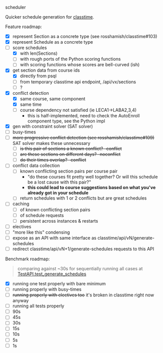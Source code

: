 scheduler

Quicker schedule generation for [classtime](https://github.com/rosshamish/classtime).

Feature roadmap:

- [x] represent Section as a concrete type (see rosshamish/classtime#103)
- [x] represent Schedule as a concrete type
- [ ] score schedules
	- [x] with len(Sections)
	- [ ] with rough ports of the Python scoring functions
	- [ ] with scoring functions whose scores are bell-curved (ish)
- [x] get section data from course ids
	- [x] directly from psql
	- [ ] from temporary classtime api endpoint, /api/vx/sections
	- [ ] ?
- [x] conflict detection
	- [x] same course, same component
	- [x] same time
	- [ ] course dependency not satisfied (ie LECA1->LABA2,3,4)
		- this is half-implemented, need to check the AutoEnroll component type, see the Python impl
- [x] gen with constraint solver (SAT solver)
- [ ] busy-times
- [ ] ~~more progressive conflict detection (see rosshamish/classtime#109)~~ SAT solver makes these unnecessary
	- [ ] ~~is this pair of sections a known conflict? -conflict~~
	- [ ] ~~are these sections on different days? -noconflict~~
	- [ ] ~~do their times overlap? -conflict~~
- [ ] conflict data collection
	- [ ] known conflicting section pairs per course pair
		-  "do these courses fit pretty well together? Or will this schedule be a lost cause with this pair?"
		- **this could lead to course suggestions based on what you've already got in your schedule**
	- [ ] return schedules with 1 or 2 conflicts but are great schedules
- [ ] caching
	- [ ] of known conflicting section pairs
	- [ ] of schedule requests
	- [ ] persistent across instances & restarts
- [ ] electives
- [ ] "more like this" condensing
- [ ] expose as an API with same interface as classtime/api/vN/generate-schedules
- [ ] redirect classtime/api/vN+1/generate-schedules requests to this API

Benchmark roadmap:

> comparing against ~30s for sequentially running all cases at [TestAPI.test_generate_schedules](https://github.com/rosshamish/classtime/blob/8236e91f001f4a5ba76bf1935055415784f2abfd/tests/classtime/test_api.py#L107)

- [x] running one test properly with bare minimum
- [ ] running properly with busy-times
- [ ] ~~running properly with electives too~~ it's broken in classtime right now anyway
- [ ] running all tests properly
- [ ] 90s
- [ ] 45s
- [ ] 30s
- [ ] 15s
- [ ] 10s
- [ ] 5s
- [ ] 1s
